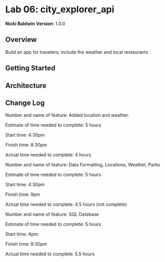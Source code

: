 # Lab 06: city_explorer_api

**Nicki Baldwin**
**Version**: 1.0.0

## Overview

Build an app for travelers; include the weather and local restaurants.

## Getting Started
<!-- What are the steps that a user must take in order to build this app on their own machine and get it running? -->

## Architecture
<!-- Provide a detailed description of the application design. What technologies (languages, libraries, etc) you're using, and any other relevant design information. -->

## Change Log
<!-- Use this area to document the iterative changes made to your application as each feature is successfully implemented. Use time stamps. Here's an examples:

01-01-2001 4:59pm - Application now has a fully-functional express server, with a GET route for the location resource.

## Credits and Collaborations
<!-- Give credit (and a link) to other people or resources that helped you build this application. -->

Number and name of feature: Added location and weather.

Estimate of time needed to complete: 5 hours

Start time: 4:30pm

Finish time: 8:30pm

Actual time needed to complete: 4 hours



Number and name of feature: Data Formatting, Locations, Weather, Parks

Estimate of time needed to complete: 5 hours

Start time: 4:30pm

Finish time: 9pm

Actual time needed to complete: 4.5 hours (not complete)


Number and name of feature: SQL Database

Estimate of time needed to complete: 5 hours

Start time: 4pm

Finish time: 9:30pm

Actual time needed to complete: 5.5 hours